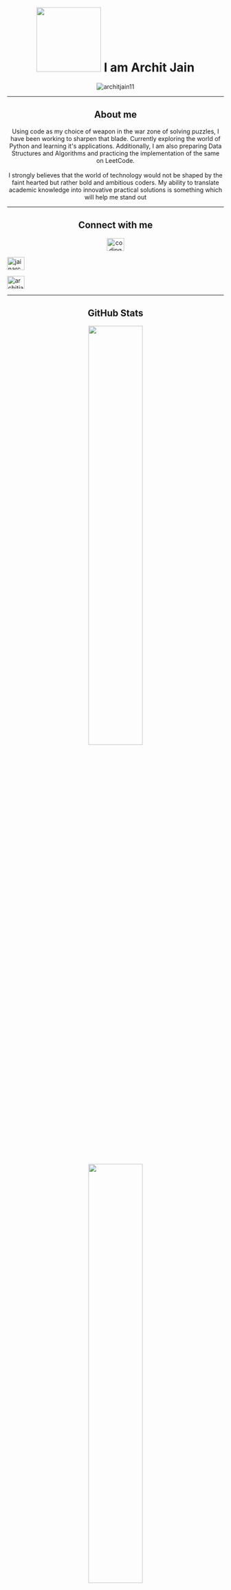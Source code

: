 <!-- HEADING -->

<h1 align="center"><img src="https://user-images.githubusercontent.com/63463358/173118072-834c0298-52b7-4bcc-a7dc-5493088169b1.gif" width="150"> I am Archit Jain</h1>
<!-- <h3 align="center">NSUT COE '24</h3> -->

<!-- PROFILE VISIT COUNT AND PROFILE TROPHY -->
<p align="center"> <img src="https://komarev.com/ghpvc/?username=architjain11&label=Profile%20views&color=0e75b6&style=flat" alt="architjain11" /> </p>
<!-- <p align="center"> <a href="https://github.com/architjain11/github-profile-trophy"><img src="https://github-profile-trophy.vercel.app/?username=architjain11&row=2&column=3&theme=onedark" alt="architjain11" /></a> </p> -->


<!-- ABOUT ME --> <hr>
<h2 align="center">About me</h3>
<p align="center" text-align="left">
 Using code as my choice of weapon in the war zone of solving puzzles, I have been working to sharpen that blade. Currently exploring the world of Python and learning it's applications. Additionally, I am also preparing Data Structures and Algorithms and practicing the implementation of the same on LeetCode. 
  <br><br>
 I strongly believes that the world of technology would not be shaped by the faint hearted but rather bold and ambitious coders. My ability to translate academic knowledge into innovative practical solutions is something which will help me stand out
 </p>

<!--
**architjain11/architjain11** is a ✨ _special_ ✨ repository because its `README.md` (this file) appears on your GitHub profile.

Here are some ideas to get you started:

- 🔭 I’m currently working on ...
- 🌱 I’m currently learning ...
- 👯 I’m looking to collaborate on ...
- 🤔 I’m looking for help with ...
- 💬 Ask me about ...
- 📫 How to reach me: ...
- 😄 Pronouns: ...
- ⚡ Fun fact: ...
-->


<!-- CONNECT WITH ME --> <hr>
<h2 align="center">Connect with me</h3>
<p align="center">
<a href="https://twitter.com/codingspirits" target="_blank"><img align="center" src="https://raw.githubusercontent.com/rahuldkjain/github-profile-readme-generator/master/src/images/icons/Social/twitter.svg" alt="codingspirits" height="30" width="40" /></a>
  
<a href="https://www.linkedin.com/in/jainarchit11/" target="_blank"><img align="center" src="https://raw.githubusercontent.com/rahuldkjain/github-profile-readme-generator/master/src/images/icons/Social/linked-in-alt.svg" alt="jainarchit11" height="30" width="40" /></a>

<a href="mailto:architjain@gmail.com" target="_blank"><img align="center" src="https://user-images.githubusercontent.com/63463358/173123301-b4a66aad-f018-4bba-b37b-33c2642add95.png" alt="architjain@gmail.com" height="30" width="40" /></a>
</p>



<!-- GITHUB STATS --> <hr>
<h2 align="center">GitHub Stats</h3>

<p align="center">
  <img height="50%" width="auto" src ="https://github-readme-stats.vercel.app/api?username=architjain11&show_icons=true&count_private=true&theme=darcula&hide_border=true&hide=issues,contribs&bg_color=00000000">
  <img height="50%" width="auto" src ="https://github-readme-stats.vercel.app/api/top-langs/?username=architjain11&layout=compact&hide_border=true&theme=darcula&bg_color=00000000&langs_count=6&hide=jupyter%20notebook,tex,css,php">
<!--   <img src ="https://github-readme-streak-stats.herokuapp.com?user=architjain11&theme=darcula&hide_border=true&background=FFFFFF00"> -->
</p>
